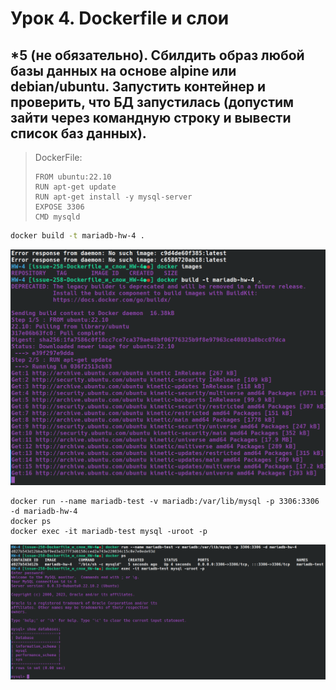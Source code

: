 # Урок 4. Dockerfile и слои

## *5 (не обязательно). Сбилдить образ любой базы данных на основе alpine или debian/ubuntu. Запустить контейнер и проверить, что БД запустилась (допустим зайти через командную строку и вывести список баз данных).

>DockerFile:
>```Docker
>FROM ubuntu:22.10
>RUN apt-get update 
>RUN apt-get install -y mysql-server 
>EXPOSE 3306
>CMD mysqld
>```

```sh
docker build -t mariadb-hw-4 .
```

![](Screenshot_20230701_235008.png)

``` 
docker run --name mariadb-test -v mariadb:/var/lib/mysql -p 3306:3306 -d mariadb-hw-4
docker ps
docker exec -it mariadb-test mysql -uroot -p
```

![](Screenshot_20230701_235247.png)